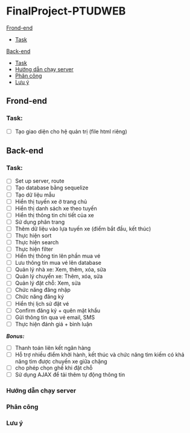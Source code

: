 ﻿# FinalProject-PTUDWEB

[Frond-end](#frond-end)
  * [Task](#task)
  
[Back-end](#back-end)
  * [Task](#task-1)
  * [Hướng dẫn chạy server](#hướng-dẫn-chạy-server)
  * [Phân công](#phân-công)
  * [Lưu ý](#lưu-ý)

## Frond-end
### Task:
- [ ] Tạo giao diện cho hệ quản trị (file html riêng)
## Back-end
### Task:
- [ ] Set up server, route
- [ ] Tạo database bằng sequelize
- [ ] Tạo dữ liệu mẫu
- [ ] Hiển thị tuyến xe ở trang chủ
- [ ] Hiển thị danh sách xe theo tuyến
- [ ] Hiển thị thông tin chi tiết của xe
- [ ] Sử dụng phân trang
- [ ] Thêm dữ liệu vào lựa tuyến xe (điểm bắt đầu, kết thúc)
- [ ] Thực hiện sort
- [ ] Thực hiện search
- [ ] Thực hiện filter
- [ ] Hiển thị thông tin lên phần mua vé
- [ ] Lưu thông tin mua vé lên database
- [ ] Quản lý nhà xe: Xem, thêm, xóa, sửa
- [ ] Quản lý chuyến xe: Thêm, xóa, sửa
- [ ] Quản lý đặt chỗ: Xem, sửa
- [ ] Chức năng đăng nhập
- [ ] Chức năng đăng ký
- [ ] Hiển thị lịch sử đặt vé
- [ ] Confirm đăng ký + quên mật khẩu
- [ ] Gửi thông tin qua vé email, SMS
- [ ] Thực hiện đánh giá + bình luận

***Bonus:***
- [ ] Thanh toán liên kết ngân hàng
- [ ] Hỗ trợ nhiều điểm khởi hành, kết thúc và chức năng tìm kiếm có khả năng tìm được chuyến xe giữa chặng 
- [ ] cho phép chọn ghế khi đặt chỗ
- [ ] Sử dụng AJAX để tải thêm tự động thông tin
### Hướng dẫn chạy server
### Phân công
### Lưu ý
